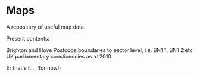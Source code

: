 Maps
====

A repository of useful map data.

Present contents:

Brighton and Hove Postcode boundaries to sector level, i.e. BN1 1, BN1 2 etc
UK parliamentary constiuencies as at 2010

Er that's it... (for now!)

